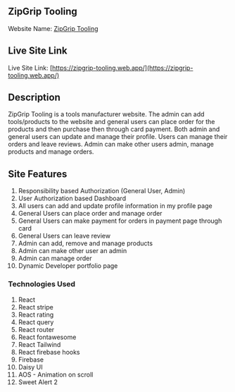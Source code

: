 

## ZipGrip Tooling

Website Name: [ZipGrip Tooling](https://zipgrip-tooling.web.app/)

## Live Site Link

Live Site Link: [https://zipgrip-tooling.web.app/](https://zipgrip-tooling.web.app/)

## Description

ZipGrip Tooling is a tools manufacturer website. The admin can add tools/products to the website and general users can place order for the products and then purchase then through card payment. Both admin and general users can update and manage their profile. Users can manage their orders and leave reviews. Admin can make other users admin, manage products and manage orders.

## Site Features

1. Responsibility based Authorization (General User, Admin)
2. User Authorization based Dashboard
3. All users can add and update profile information in my profile page
4. General Users can place order and manage order
5. General Users can make payment for orders in payment page through card
6. General Users can leave review
7. Admin can add, remove and manage products
8. Admin can make other user an admin
9. Admin can manage order
10. Dynamic Developer portfolio page

### Technologies Used

1. React
2. React stripe
3. React rating
4. React query
5. React router
6. React fontawesome
7. React Tailwind
8. React firebase hooks
9. Firebase
10. Daisy UI
11. AOS - Animation on scroll
12. Sweet Alert 2
